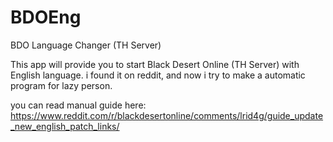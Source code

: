 # BDOEng
BDO Language Changer (TH Server)

This app will provide you to start Black Desert Online (TH Server) with English language.
i found it on reddit, and now i try to make a automatic program for lazy person.

you can read manual guide here: https://www.reddit.com/r/blackdesertonline/comments/lrid4g/guide_update_new_english_patch_links/
